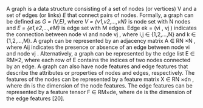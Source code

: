 A graph is a data structure consisting of a set of nodes (or vertices) V and a set of edges (or links) _E_ that connect pairs of nodes. Formally, a graph can be defined as _G = (V,E)_, where _V = {v1,v2,...,vN}_ is node set with N nodes and _E = {e1,e2,...,eM}_ is edge set with M edges. Edge ek = (vi , vj ) indicates the connection between node vi and node vj , where i,j ∈ {1,2,...,N} and k ∈ {1,2,...,M}. A graph can be represented by an adjacency matrix A ∈ RN ×N , where Aij indicates the presence or absence of an edge between node vi and node vj . Alternatively, a graph can be represented by the edge list E ∈ RM×2, where each row of E contains the indices of two nodes connected by an edge. A graph can also have node features and edge features that describe the attributes or properties of nodes and edges, respectively. The features of the nodes can be represented by a feature matrix X ∈ RN ×dn , where dn is the dimension of the node features. The edge features can be represented by a feature tensor F ∈ RM×de, where de is the dimension of the edge features [20].

